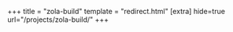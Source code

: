 +++
title = "zola-build"
template = "redirect.html"
[extra]
hide=true
url="/projects/zola-build/"
+++